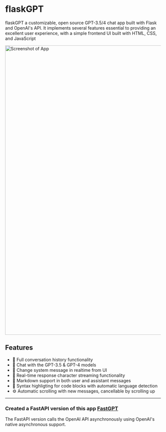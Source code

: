 # flaskGPT

flaskGPT a customizable, open source GPT-3.5/4 chat app built with Flask and OpenAI's API. It implements several features essential to providing an excellent user experience, with a simple frontend UI built with HTML, CSS, and JavaScript

<img width="939" alt="Screenshot of App" src="https://github.com/AVGVSTVS96/flaskGPT/assets/122117267/a977018a-10d5-4c5c-9211-b5fbe1b15c01">

## Features
- 📝 Full conversation history functionality
- 🤖 Chat with the GPT-3.5 & GPT-4 models
- 🧰 Change system message in realtime from UI
- 💬 Real-time response character streaming functionality
- 🧩 Markdown support in both user and assistant messages
- 🎨 Syntax highligting for code blocks with automatic language detection
- ⚙️ Automatic scrolling with new messages, cancellable by scrolling up 

---

### Created a FastAPI version of this app [FastGPT](https://github.com/AVGVSTVS96/FastGPT)
The FastAPI version calls the OpenAI API asynchronously using OpenAI's native asynchronous support.